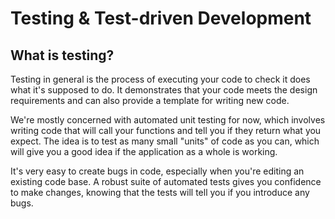# Testing & Test-driven Development

## What is testing?

Testing in general is the process of executing your code to check it does what it's supposed to do. It demonstrates that your code meets the design requirements and can also provide a template for writing new code.

We're mostly concerned with automated unit testing for now, which involves writing code that will call your functions and tell you if they return what you expect. The idea is to test as many small "units" of code as you can, which will give you a good idea if the application as a whole is working.

It's very easy to create bugs in code, especially when you're editing an existing code base. A robust suite of automated tests gives you confidence to make changes, knowing that the tests will tell you if you introduce any bugs.
